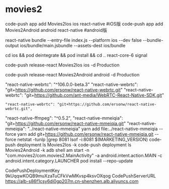 # movies2
code-push app add Movies2Ios ios react-native  #iOS版
 code-push app add Movies2Android android react-native #android版

react-native bundle --entry-file index.js --platform ios --dev false --bundle-output ios/bundle/main.jsbundle --assets-dest ios/bundle

cd ios && pod deintegrate && pod install && cd ..
react-core-6 signal

code-push release-react Movies2Ios ios -d Production

code-push release-react Movies2Android android -d Production

"react-native-webrtc": "^106.0.0-beta.3"
"react-native-webrtc": "git+https://github.com/ersonw/react-native-webrtc.git"
 "react-native-webrtc": "git+https://github.com/ant-media/WebRTC-React-Native-SDK.git"

    "react-native-webrtc": "git+https://github.com/ersonw/react-native-webrtc.git",
"react-native-ffmpeg": "^0.5.2",
"react-native-mmeiqia": "git+https://github.com/ersonw/react-native-mmeiqia.git"
"react-native-mmeiqia": "../react-native-mmeiqia"
yarn add file:../react-native-mmeiqia --force
yarn add git+https://github.com/ersonw/react-native-mmeiqia.git --force
netstat -tunlp |grep 8081
lsof -i:8081
<string>$(MARKETING_VERSION)</string>
code-push deployment ls  Movies2Ios -k
code-push deployment ls  Movies2Android -k
adb shell am start -n "com.movies2/com.movies2.MainActivity" -a android.intent.action.MAIN -c android.intent.category.LAUNCHER
pod install --repo-update

<key>CodePushDeploymentKey</key>
<string>9kUqqwKOQB9muXzaTuCFkVwMKvsp4ksvOXqog</string>
<key>CodePushServerURL</key>
<string>https://alb-s86f1csy6di0gp207m.cn-shenzhen.alb.aliyuncs.com</string>
